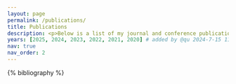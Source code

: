 ```yaml
---
layout: page
permalink: /publications/
title: Publications
description: <p>Below is a list of my journal and conference publications and preprints in reverse chronological order. You can also check out my <a href='https://scholar.google.com/citations?user=uXUDoVYAAAAJ&hl'>Google Scholar profile</a>. </p>
years: [2025, 2024, 2023, 2022, 2021, 2020] # added by @qu 2024-7-15 11:18:43 
nav: true
nav_order: 2
---
```


<!-- _pages/publications.md -->



<div class="publications">

{% bibliography %}

</div>
